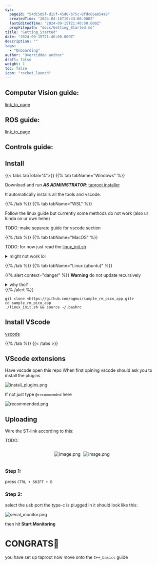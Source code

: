 ```yaml
---
sys:
  pageId: "54dc585f-d15f-45d0-b75c-8fdc66a854a8"
  createdTime: "2024-04-16T19:43:00.000Z"
  lastEditedTime: "2024-09-15T21:40:00.000Z"
  propFilepath: "docs/Getting_Started.md"
title: "Getting_Started"
date: "2024-09-15T21:40:00.000Z"
description: ""
tags:
  - "Onboarding"
author: "Overridden author"
draft: false
weight: 1
toc: false
icon: "rocket_launch"
---
```


## Computer Vision guide:

[link_to_page](86d45bc0-388b-4d26-8848-44f255f73d0e)

## ROS guide:

[link_to_page](3c76c1de-ec8f-46d6-8b0a-294005edc2d5)

## Controls guide:

## Install

{{< tabs tabTotal="4">}}
{{% tab tabName="Windows" %}}

Download and run _**AS ADMINISTRATOR**_: [taproot installer](https://github.com/Thornbots/TeachingFreshies/releases/tag/1.0)

It automatically installs all the tools and vscode.

{{% /tab %}}
{{% tab tabName="WSL" %}}

Follow the linux guide but currently some methods do not work (also ur kinda on ur own hehe)

TODO: make separate guide for vscode section

{{% /tab %}}
{{% tab tabName="MacOS" %}}

TODO: for now just read the [linux_init.sh](https://github.com/agmui/sample_rm_pico_app/blob/main/linux_init.sh)

<details>
<summary>might not work lol</summary>

`brew install libusb pkg-config`

Next install: [vscode](https://code.visualstudio.com/Download)

</details>

{{% /tab %}}
{{% tab tabName="Linux (ubuntu)" %}}

{{% alert context="danger" %}}
**Warning** do not update recursively
<details>
<summary>why tho?</summary>
There are some submodules that may go on for a while (like tinyusb) and I highly
recommend you don't need to get them.
If you want to see what submodules I update just look in `linux_init.sh`
</details>
{{% /alert %}}

```shell
git clone <https://github.com/agmui/sample_rm_pico_app.git>
cd sample_rm_pico_app
./linux_init.sh && source ~/.bashrc
```

## Install VScode

[vscode](https://code.visualstudio.com/Download)

{{% /tab %}}
{{< /tabs >}}

## VScode extensions

Have vscode open this repo
When first opining vscode should ask you to install the plugins

![install_plugins.png](https://prod-files-secure.s3.us-west-2.amazonaws.com/d518164a-d88e-44d1-a4ee-3adb3bd8bce0/89bd30f0-1825-4e77-867b-0a41ce370880/install_plugins.png?X-Amz-Algorithm=AWS4-HMAC-SHA256&X-Amz-Content-Sha256=UNSIGNED-PAYLOAD&X-Amz-Credential=ASIAZI2LB466W2ZH2NAL%2F20250316%2Fus-west-2%2Fs3%2Faws4_request&X-Amz-Date=20250316T050749Z&X-Amz-Expires=3600&X-Amz-Security-Token=IQoJb3JpZ2luX2VjEMz%2F%2F%2F%2F%2F%2F%2F%2F%2F%2FwEaCXVzLXdlc3QtMiJIMEYCIQCauMm0h%2B5%2BLAtc0E2Lm2N8cJpHhtLy0d5YcPiRpZpjXgIhAMIE3YL7B4zB1Xor1EzN8z%2BbJfNOV96TOoJv7LYDhL%2FoKv8DCCUQABoMNjM3NDIzMTgzODA1IgzjJ%2Fb66AwETMSE3u8q3ANmTIcgTd%2FtHsDZaPc7EfTycAkdWiSErmE5e%2BS%2FovuZNb2r2jS05RVNFRn1pKpJ1WpavOYuXWJyBJYAaMTzjNFG4QPhV5phnn4NNSv4iiDpkx42Veo3nfHr5h4hX64AXt10VqotplM5z5ZqAuCX%2FDf4eaFXy%2B0uztKGgG1XAGRrjYFJXsCYFJehQZBiM5945VsJ%2FZjQpHVDL5GSu2FuBZTGG8d6j51sYVu9LnSb7N8rxeZ2jeNTcLjghetVbk%2Fwo1MpvLHy0pxQ%2FiAPNnHPhrrqYylGeUBgbDhsql73PGsMR40lin%2F6xfcS%2FzhK4TjWn%2BWyIUYk8NI8Ayr04yokoQt80A0sQ4VrHB6OdtNbKJeu7rzmGGey5FKzhafsF3965CzB6Ce1a945Y1%2FWm43x%2BkSWOn2hn%2FreVvaJRII0bLzNcTux%2Fdh50W%2Fe2GDPBWhk1cGn4SzrRGzV5cttN%2ByNEpAAtJmgWn91hveUz5yOcbujLAWRJE%2BzhHD4362F0WRC9qSnAAWLK4t9gBOuNhS9SOn4HIo5Rapq5ESlNnt97ExWYVpeR5fUOxHK10nBFGQWiYdJSn8KWgeMdEH2lPLt%2Bby2Cf3tg2Q51lnjD%2FA3cuNEp902cN6XqLuEvJZ9PDD7k9m%2BBjqkAfRkYnFHd3eZfQCKe0fbnzI8VrZ7UV8b%2FM5ZOCstZ0HBKJRyHzVdzXO%2BnDw4%2BThx5MxM8EbcCzkTafpXP4ItiN9Xngq7cR8eGmzgudUT4V9SMLAodMtsVM7ovrsrb9AE07048ejoFHslb3cAWZoXIIif7h0oVcj0Ae6UxGMYjTxNgJTOTGskKY9tuoJmy75Sr1%2FiSILbkyMbYWwL86pQgWxEZSfm&X-Amz-Signature=31e17f06d162f70d521c44ab1b76cc3d401967d64d88757367402ebb56521d07&X-Amz-SignedHeaders=host&x-id=GetObject)

If not just type `@recommended` here  

![recommended.png](https://prod-files-secure.s3.us-west-2.amazonaws.com/d518164a-d88e-44d1-a4ee-3adb3bd8bce0/61e661e9-5d85-4dfc-be0d-8d2097a5e793/recommended.png?X-Amz-Algorithm=AWS4-HMAC-SHA256&X-Amz-Content-Sha256=UNSIGNED-PAYLOAD&X-Amz-Credential=ASIAZI2LB466W2ZH2NAL%2F20250316%2Fus-west-2%2Fs3%2Faws4_request&X-Amz-Date=20250316T050749Z&X-Amz-Expires=3600&X-Amz-Security-Token=IQoJb3JpZ2luX2VjEMz%2F%2F%2F%2F%2F%2F%2F%2F%2F%2FwEaCXVzLXdlc3QtMiJIMEYCIQCauMm0h%2B5%2BLAtc0E2Lm2N8cJpHhtLy0d5YcPiRpZpjXgIhAMIE3YL7B4zB1Xor1EzN8z%2BbJfNOV96TOoJv7LYDhL%2FoKv8DCCUQABoMNjM3NDIzMTgzODA1IgzjJ%2Fb66AwETMSE3u8q3ANmTIcgTd%2FtHsDZaPc7EfTycAkdWiSErmE5e%2BS%2FovuZNb2r2jS05RVNFRn1pKpJ1WpavOYuXWJyBJYAaMTzjNFG4QPhV5phnn4NNSv4iiDpkx42Veo3nfHr5h4hX64AXt10VqotplM5z5ZqAuCX%2FDf4eaFXy%2B0uztKGgG1XAGRrjYFJXsCYFJehQZBiM5945VsJ%2FZjQpHVDL5GSu2FuBZTGG8d6j51sYVu9LnSb7N8rxeZ2jeNTcLjghetVbk%2Fwo1MpvLHy0pxQ%2FiAPNnHPhrrqYylGeUBgbDhsql73PGsMR40lin%2F6xfcS%2FzhK4TjWn%2BWyIUYk8NI8Ayr04yokoQt80A0sQ4VrHB6OdtNbKJeu7rzmGGey5FKzhafsF3965CzB6Ce1a945Y1%2FWm43x%2BkSWOn2hn%2FreVvaJRII0bLzNcTux%2Fdh50W%2Fe2GDPBWhk1cGn4SzrRGzV5cttN%2ByNEpAAtJmgWn91hveUz5yOcbujLAWRJE%2BzhHD4362F0WRC9qSnAAWLK4t9gBOuNhS9SOn4HIo5Rapq5ESlNnt97ExWYVpeR5fUOxHK10nBFGQWiYdJSn8KWgeMdEH2lPLt%2Bby2Cf3tg2Q51lnjD%2FA3cuNEp902cN6XqLuEvJZ9PDD7k9m%2BBjqkAfRkYnFHd3eZfQCKe0fbnzI8VrZ7UV8b%2FM5ZOCstZ0HBKJRyHzVdzXO%2BnDw4%2BThx5MxM8EbcCzkTafpXP4ItiN9Xngq7cR8eGmzgudUT4V9SMLAodMtsVM7ovrsrb9AE07048ejoFHslb3cAWZoXIIif7h0oVcj0Ae6UxGMYjTxNgJTOTGskKY9tuoJmy75Sr1%2FiSILbkyMbYWwL86pQgWxEZSfm&X-Amz-Signature=a69900e4353fd249cb1304ab995be24dfbdc5cbc786282458a805280419d9155&X-Amz-SignedHeaders=host&x-id=GetObject)

## Uploading

Wire the ST-link according to this:

TODO:

<div style="display: flex;flex-direction: row; column-gap:10px; max-width: 630px;justify-content: center;">
<div>

![image.png](https://prod-files-secure.s3.us-west-2.amazonaws.com/d518164a-d88e-44d1-a4ee-3adb3bd8bce0/210ecb78-1116-4d7b-b9b7-2292f66fa2c2/image.png?X-Amz-Algorithm=AWS4-HMAC-SHA256&X-Amz-Content-Sha256=UNSIGNED-PAYLOAD&X-Amz-Credential=ASIAZI2LB466RALO4TD4%2F20250316%2Fus-west-2%2Fs3%2Faws4_request&X-Amz-Date=20250316T050753Z&X-Amz-Expires=3600&X-Amz-Security-Token=IQoJb3JpZ2luX2VjEMn%2F%2F%2F%2F%2F%2F%2F%2F%2F%2FwEaCXVzLXdlc3QtMiJHMEUCICGGVfjGTOEbxnzd114D0D%2BXXu0C1V4WtxuBy0cH%2FfgGAiEAhnYd8trtGEiuW%2FV8YoMRzMXp%2FQwJgfnO1yYirWFAYygq%2FwMIIRAAGgw2Mzc0MjMxODM4MDUiDHGVI0TblVo1JPSXqircAw%2FZ5v8A8tRvRpoPvxTT9vr0bD5Whi8IuyvYz1UwazOq7Po5EbYWlX2aW1lnmEUBI7sc43W7aNDG3mlTn1WPJj4q5ANku6KM%2ButBcRdInCuv4GhYqhUtH%2BSFo1GeNNCrwwkmzI3LP936fOLPW1LErkwBfcyRPHtsm0SSdIOWekLQ%2FYYy3oCpnsaOYPeMnch9yJU11ppx8qYsbJd7iODDuz9J6s8l3chWk9t%2FzHkvxSsK7K5viJsbCg0Zx4NpLqbo9LvYBeEk7psJpBZQ3Y19NxBPEmSIFoOvK1GuxJGt9p55huyVwCy5QaBTjkGSE%2FjkODDHMTXP4pX2vJColxiYALo1NRiegJJuX%2Fn%2FrT8yA%2BK5V8TpV0QEiMthWvikJ0JOtbO4owD71%2BrQVMndaZkFJ8gVoElkrYeG%2BCkYn2BhdxdDT5sBTht%2FUFR3BsKtpCbkB3kW%2FCC%2BIc9L4HRS2oFMnL5p2kwna3C00x8PMpsm2dTReETFqnTyFRG8VBpX2QqX0iZv6L6AqBBD3J1yH9GkV%2BwyA%2FIDuPWu9qDOvUkDRuAsy686JHs%2FMXBWGTJoKPhljXlvIP9LpYm%2FYSkPDysDn0GLVeXAQuvBPfrrnhpTpc1wubn4P5qE8B18872hMLWx2L4GOqUBd6h3rIdLiAfVTr%2F15GhRcF3CYXiyRCaPiM6jGTpgy9TAKGvMcaeEB7NSb57zQQ6CUIJj%2Bm0HBG3U7EF1yeF93I41ljpEDNevPEhKxPd82An2%2B6Ye59yAWTtS14yshNd4eP8fg5zrwXijVRzrWriuxQDnm5Re%2FwQvY30F55zkfliDYlq1oUOt3rCpN9s0JEmxz0pkNdkRknrk57FSY5NzKW2dBFXr&X-Amz-Signature=330899f9dc9913e0550ee6fc4bbded5164e854ccdbd7ac8858a904c87e7f4517&X-Amz-SignedHeaders=host&x-id=GetObject)

</div>
<div>

![image.png](https://prod-files-secure.s3.us-west-2.amazonaws.com/d518164a-d88e-44d1-a4ee-3adb3bd8bce0/33a0fd0f-8ca6-4a86-8e09-26e95ded1fff/image.png?X-Amz-Algorithm=AWS4-HMAC-SHA256&X-Amz-Content-Sha256=UNSIGNED-PAYLOAD&X-Amz-Credential=ASIAZI2LB466RC2SYIDG%2F20250316%2Fus-west-2%2Fs3%2Faws4_request&X-Amz-Date=20250316T050753Z&X-Amz-Expires=3600&X-Amz-Security-Token=IQoJb3JpZ2luX2VjEM3%2F%2F%2F%2F%2F%2F%2F%2F%2F%2FwEaCXVzLXdlc3QtMiJIMEYCIQDpxbl4qgh3WziAaimpx9HzMVumAf%2FUSyhlzKb5tK8tFAIhAMbW%2FePsE9tlLzsaN4FX7KuJjjP56O5wIl3%2BZxcl4XsUKv8DCCYQABoMNjM3NDIzMTgzODA1IgwsgqBh4C0yYg5KlZUq3AMGKjBrMfdQ2rEpSJGRXhRHCm%2Bh%2BRf5ImtNpfmGR%2FLegT0Nf1iU38CNuE6RuTQx9Zp8kC9mYQkmosi7dYmuMtAZB3g%2FeSMjhYDRC5Cj7OgTIOVlMH5%2BIGz0SSJsaf%2FKRh%2FAmex7OcwgGOYyDC7kT%2FRdxq1FmzvayLPfTgX7Oy2Z4hQjryDOW7h2Dh9F0ITFRLy7glVYfFnlz79YlH4g%2Ff5GtIDlseori%2B2VNt3plg6rTVt82UykCqKS8oaPcGE8Ji3rlS%2BogAtFUufC7TIrRnTTni1a7hXYyRfvAgR5uZ5M4NNHzNhqGPdk1sK7eK9YikCabdOiylELQ67SfVMylukFeMqDl1VvkdnQzdBHSiVVlNcEcQc08xq0SFTzBPhVI4otDYEwdxIFX1Gn2Q6HWlSqvr%2FNt4mLOGnzfLHZBAx6Zj8%2FpS%2Fp2UPZSfz61cetocDR3xDhvCKraTm1RuMwj9Dg9ElwqIsSxtXj0uskyxvWcglRGALaOvdNfSa7cMsc41uNx1dYJMUpC4P8wgty6xE4tmM3MHHe%2B6DgumxdDV%2Be9zF4RbWAu1wn0G2Fnk4NshK892DcAnW6CeGePL0o5AGNzy0eU6dpUTRpdvt89TnqegY6SQ8rbDDat%2FcOFTCOptm%2BBjqkAYu9AFzvRRau1yo2Dco1W7WCSLPaZ%2Fb9UXTx%2FmSgKtEg89FEm5ui7ZTXGbawzTbG%2FwC041eVqFgMWY3M%2Fv8Mo9V%2FxPOcPCNO9I%2F7n9hrEgKwkeetLb7pVo7ZB9ekmdrY8RXygSeAEnt58GItmq1LnU4h3NNHsfT2nSYYvTxlS4zQD4mSmhcl6YpWhkYFmXT4ifWk6stAIt5ZXN0Sp59uzFtxu5PK&X-Amz-Signature=4ef42cafecaf3825e8fe27636a022bb541fafbbd2cf01911c78868501043d26d&X-Amz-SignedHeaders=host&x-id=GetObject)

</div>
</div>

### Step 1:

press `CTRL + SHIFT + B`

### Step 2:

select the usb port the type-c is plugged in it should look like this:

![serial_monitor.png](https://prod-files-secure.s3.us-west-2.amazonaws.com/d518164a-d88e-44d1-a4ee-3adb3bd8bce0/f03f4774-05d4-4393-b6a0-d5efb6d315ab/serial_monitor.png?X-Amz-Algorithm=AWS4-HMAC-SHA256&X-Amz-Content-Sha256=UNSIGNED-PAYLOAD&X-Amz-Credential=ASIAZI2LB466W2ZH2NAL%2F20250316%2Fus-west-2%2Fs3%2Faws4_request&X-Amz-Date=20250316T050749Z&X-Amz-Expires=3600&X-Amz-Security-Token=IQoJb3JpZ2luX2VjEMz%2F%2F%2F%2F%2F%2F%2F%2F%2F%2FwEaCXVzLXdlc3QtMiJIMEYCIQCauMm0h%2B5%2BLAtc0E2Lm2N8cJpHhtLy0d5YcPiRpZpjXgIhAMIE3YL7B4zB1Xor1EzN8z%2BbJfNOV96TOoJv7LYDhL%2FoKv8DCCUQABoMNjM3NDIzMTgzODA1IgzjJ%2Fb66AwETMSE3u8q3ANmTIcgTd%2FtHsDZaPc7EfTycAkdWiSErmE5e%2BS%2FovuZNb2r2jS05RVNFRn1pKpJ1WpavOYuXWJyBJYAaMTzjNFG4QPhV5phnn4NNSv4iiDpkx42Veo3nfHr5h4hX64AXt10VqotplM5z5ZqAuCX%2FDf4eaFXy%2B0uztKGgG1XAGRrjYFJXsCYFJehQZBiM5945VsJ%2FZjQpHVDL5GSu2FuBZTGG8d6j51sYVu9LnSb7N8rxeZ2jeNTcLjghetVbk%2Fwo1MpvLHy0pxQ%2FiAPNnHPhrrqYylGeUBgbDhsql73PGsMR40lin%2F6xfcS%2FzhK4TjWn%2BWyIUYk8NI8Ayr04yokoQt80A0sQ4VrHB6OdtNbKJeu7rzmGGey5FKzhafsF3965CzB6Ce1a945Y1%2FWm43x%2BkSWOn2hn%2FreVvaJRII0bLzNcTux%2Fdh50W%2Fe2GDPBWhk1cGn4SzrRGzV5cttN%2ByNEpAAtJmgWn91hveUz5yOcbujLAWRJE%2BzhHD4362F0WRC9qSnAAWLK4t9gBOuNhS9SOn4HIo5Rapq5ESlNnt97ExWYVpeR5fUOxHK10nBFGQWiYdJSn8KWgeMdEH2lPLt%2Bby2Cf3tg2Q51lnjD%2FA3cuNEp902cN6XqLuEvJZ9PDD7k9m%2BBjqkAfRkYnFHd3eZfQCKe0fbnzI8VrZ7UV8b%2FM5ZOCstZ0HBKJRyHzVdzXO%2BnDw4%2BThx5MxM8EbcCzkTafpXP4ItiN9Xngq7cR8eGmzgudUT4V9SMLAodMtsVM7ovrsrb9AE07048ejoFHslb3cAWZoXIIif7h0oVcj0Ae6UxGMYjTxNgJTOTGskKY9tuoJmy75Sr1%2FiSILbkyMbYWwL86pQgWxEZSfm&X-Amz-Signature=5a73178f7d1420b969f1e8727cecf4a9802f8afec89b08c813bd08fe16414a11&X-Amz-SignedHeaders=host&x-id=GetObject)

then hit **Start Monitoring**

# CONGRATS🎉

you have set up taproot now move onto the `C++_basics` guide
